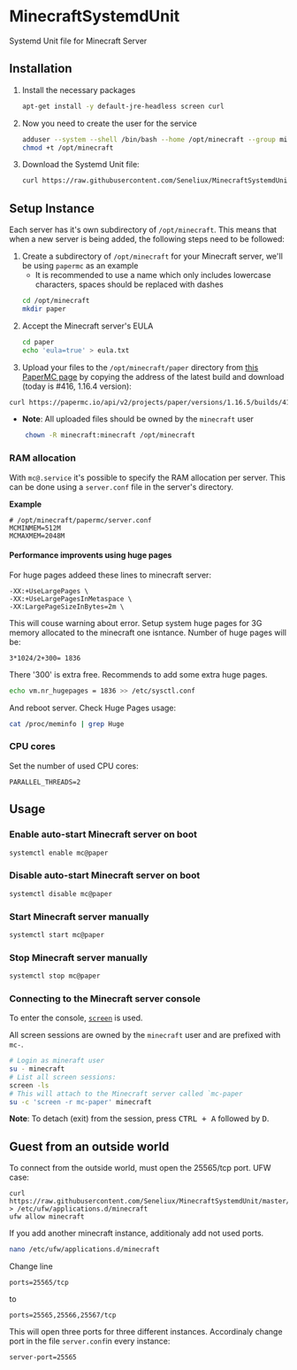 # MinecraftSystemdUnit
Systemd Unit file for Minecraft Server

## Installation

1. Install the necessary packages 
    ```bash
    apt-get install -y default-jre-headless screen curl
    ```
2. Now you need to create the user for the service
    ```bash
    adduser --system --shell /bin/bash --home /opt/minecraft --group minecraft
    chmod +t /opt/minecraft
    ```
1. Download the Systemd Unit file:
    ```bash
    curl https://raw.githubusercontent.com/Seneliux/MinecraftSystemdUnit/master/mc%40.service > /etc/systemd/system/mc@.service
    ```

## Setup Instance

Each server has it's own subdirectory of `/opt/minecraft`. This means that when a new server is being added, the following steps need to be followed:

1. Create a subdirectory of `/opt/minecraft` for your Minecraft server, we'll be using `papermc` as an example
    - It is recommended to use a name which only includes lowercase characters, spaces should be replaced with dashes
    ```bash
    cd /opt/minecraft
    mkdir paper
    ```
2. Accept the Minecraft server's EULA
    ```bash
    cd paper
    echo 'eula=true' > eula.txt

3. Upload your files to the `/opt/minecraft/paper` directory from [this PaperMC page](https://papermc.io/downloads) by copying the address of the latest build and download (today is #416, 1.16.4 version):
```bash
curl https://papermc.io/api/v2/projects/paper/versions/1.16.5/builds/418/downloads/paper-1.16.5-418.jar > /opt/minecraft/paper/paper-1.16.5.jar
 ```
- **Note**: All uploaded files should be owned by the `minecraft` user

```bash
    chown -R minecraft:minecraft /opt/minecraft
```

### RAM allocation

With `mc@.service` it's possible to specify the RAM allocation per server. This can be done using a `server.conf` file in the server's directory.

**Example**

```properties
# /opt/minecraft/papermc/server.conf
MCMINMEM=512M
MCMAXMEM=2048M
```
#### Performance improvents using huge pages
For huge pages addeed these lines to minecraft server:  
```properties
-XX:+UseLargePages \
-XX:+UseLargePagesInMetaspace \
-XX:LargePageSizeInBytes=2m \
```
This will couse warning about error. Setup system huge pages for 3G memory allocated to the minecraft one isntance. Number of huge pages will be:
```properties
3*1024/2+300= 1836  
```
There '300' is extra free. Recommends to add some extra huge pages.  
```bash
echo vm.nr_hugepages = 1836 >> /etc/sysctl.conf
```
And reboot server. 
Check Huge Pages usage:
```bash
cat /proc/meminfo | grep Huge
```
### CPU cores

Set the number of used CPU cores:

```properties
PARALLEL_THREADS=2
```

## Usage

### Enable auto-start Minecraft server on boot

```bash
systemctl enable mc@paper
```

### Disable auto-start Minecraft server on boot

```bash
systemctl disable mc@paper
```

### Start Minecraft server manually

```bash
systemctl start mc@paper
```

### Stop Minecraft server manually

```bash
systemctl stop mc@paper
```

### Connecting to the Minecraft server console

To enter the console, [`screen`](https://linux.die.net/man/1/screen) is used.

All screen sessions are owned by the `minecraft` user and are prefixed with `mc-`.

```bash
# Login as mineraft user
su - minecraft  
# List all screen sessions:
screen -ls  
# This will attach to the Minecraft server called `mc-paper  
su -c 'screen -r mc-paper' minecraft
```

**Note**: To detach (exit) from the session, press <kbd>CTRL + A</kbd> followed by <kbd>D</kbd>.

## Guest from an outside world
To connect from the outside world, must open the 25565/tcp port. UFW case:
```bashapplications.d/
curl https://raw.githubusercontent.com/Seneliux/MinecraftSystemdUnit/master/ufw_application > /etc/ufw/applications.d/minecraft
ufw allow minecraft
```
If you add another minecraft instance, additionaly add not used ports.
```bash
nano /etc/ufw/applications.d/minecraft
```
Change line 
```properties
ports=25565/tcp
```
to 
```properties
ports=25565,25566,25567/tcp
```
This will open three ports for three different instances. 
Accordinaly change port in the file `server.conf`in every instance:
```properties
server-port=25565
```
